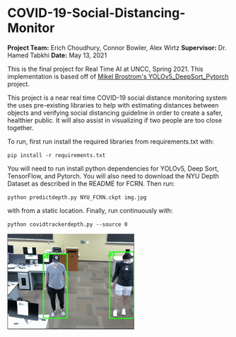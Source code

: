 # COVID-19-Social-Distancing-Monitor
**Project Team:** Erich Choudhury, Connor Bowler, Alex Wirtz
**Supervisor:** Dr. Hamed Tabkhi
**Date:** May 13, 2021

This is the final project for Real Time AI at UNCC, Spring 2021. This implementation is based off of [Mikel Brostrom's YOLOv5_DeepSort_Pytorch](https://github.com/mikel-brostrom/Yolov5_DeepSort_Pytorch) project.

This project is a near real time COVID-19 social distance monitoring system the uses pre-existing libraries to help with estimating distances between objects and verifying social distancing guideline in order to create a safer, healthier public. It will also assist in visualizing if two people are too close together. 

To run, first run install the required libraries from requirements.txt with:

```
pip install -r requirements.txt
```

You will need to run install python dependencies for YOLOv5, Deep Sort, TensorFlow, and Pytorch. You will also need to download the NYU Depth Dataset as described in the README for FCRN. Then run:

```
python predictdepth.py NYU_FCRN.ckpt img.jpg
```

with from a static location. Finally, run continuously with:

```
python covidtrackerdepth.py --source 0
```

![Showcase](./demo/Demo.gif)
